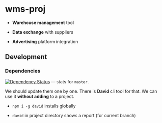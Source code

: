 # wms-proj

- **Warehouse management** tool

- **Data exchange** with suppliers

- **Advertising** platform integration

## Development

### Dependencies
<a href="https://david-dm.org/wms-proj/wms-proj"><img src="https://david-dm.org/wms-proj/wms-proj.svg" alt="Dependency Status"></a> — stats for `master`.

We should update them one by one. There is **David** cli tool for that. We can use it **without adding** to a project.

- `npm i -g david` installs globally

- `david` in project directory shows a report (for current branch)
